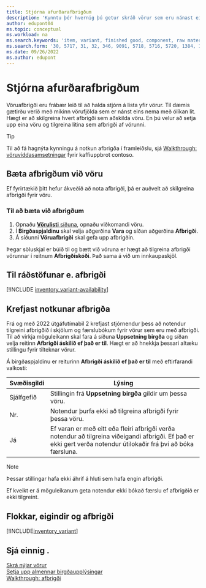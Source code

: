 ```yaml
---
title: Stjórna afurðarafbrigðum
description: 'Kynntu þér hvernig þú getur skráð vörur sem eru nánast eins en hvað varðar lit, stærð eða efni sem vöruafbrigði.'
author: edupont04
ms.topic: conceptual
ms.workload: na
ms.search.keywords: 'item, variant, finished good, component, raw material, assembly item, item substitution'
ms.search.form: '30, 5717, 31, 32, 346, 9091, 5718, 5716, 5720, 1384, 1383, 35, 5404, 1378, 5719'
ms.date: 09/26/2022
ms.author: edupont
---
```

# Stjórna afurðarafbrigðum

Vöruafbrigði eru frábær leið til að halda stjórn á lista yfir vörur. Til dæmis gætirðu verið með mikinn vörufjölda sem er nánst eins nema með ólíkan lit. Hægt er að skilgreina hvert afbrigði sem aðskilda vöru. En þú velur að setja upp eina vöru og tilgreina litina sem afbrigði af vörunni.  

> [!TIP]
> Til að fá hagnýta kynningu á notkun afbrigða í framleiðslu, sjá  [Walkthrough: vöruvíddasamsetningar](contoso-coffee/manufacturing/variants.md)  fyrir kaffiuppbrot contoso.  

## Bæta afbrigðum við vöru

Ef fyrirtækið þitt hefur ákveðið að nota afbrigði, þá er auðvelt að skilgreina afbrigði fyrir vöru.  

### Til að bæta við afbrigðum

1. Opnaðu [ **Vörulisti** síðuna](https://businesscentral.dynamics.com/?page=31), opnaðu viðkomandi vöru.  
2. Í **Birgðaspjaldinu** skal velja aðgerðina **Vara** og síðan aðgerðina **Afbrigði**.  
3. Á síðunni **Vöruafbrigði** skal gefa upp afbrigðin.  

Þegar söluskjal er búið til og bætt við vöruna er hægt að tilgreina afbrigði vörunnar í reitnum **Afbrigðiskóði**. Það sama á við um innkaupaskjöl.  

## Til ráðstöfunar e. afbrigði

[!INCLUDE [inventory_variant-availability](includes/inventory_variant-availability.md)]

## Krefjast notkunar afbrigða

Frá og með 2022 útgáfutímabil 2 krefjast stjórnendur þess að notendur tilgreini afbrigðið í skjölum og færslubókum fyrir vörur sem eru með afbrigði. Til að virkja möguleikann skal fara á síðuna **Uppsetning birgða** og síðan velja reitinn **Afbrigði áskilið ef það er til**. Hægt er að hnekkja þessari altæku stillingu fyrir tilteknar vörur.  

Á birgðaspjaldinu er reiturinn **Afbrigði áskilið ef það er til** með eftirfarandi valkosti:

|Svæðisgildi |Lýsing|
|---------|----|
|Sjálfgefið| Stillingin frá **Uppsetning birgða** gildir um þessa vöru.|
|Nr.| Notendur þurfa ekki að tilgreina afbrigði fyrir þessa vöru.|
|Já| Ef varan er með eitt eða fleiri afbrigði verða notendur að tilgreina viðeigandi afbrigði. Ef það er ekki gert verða notendur útilokaðir frá því að bóka færsluna.|

> [!NOTE]
> Þessar stillingar hafa ekki áhrif á hluti sem hafa engin afbrigði.

Ef kveikt er á möguleikanum geta notendur ekki bókað færslu ef afbrigðið er ekki tilgreint.

## Flokkar, eigindir og afbrigði

[!INCLUDE[inventory_variant](includes/inventory_variant.md)]

## Sjá einnig .

[Skrá nýjar vörur](inventory-how-register-new-items.md)  
[Setja upp almennar birgðaupplýsingar](inventory-how-setup-general.md)  
[Walkthrough: afbrigði](contoso-coffee/manufacturing/variants.md)  
